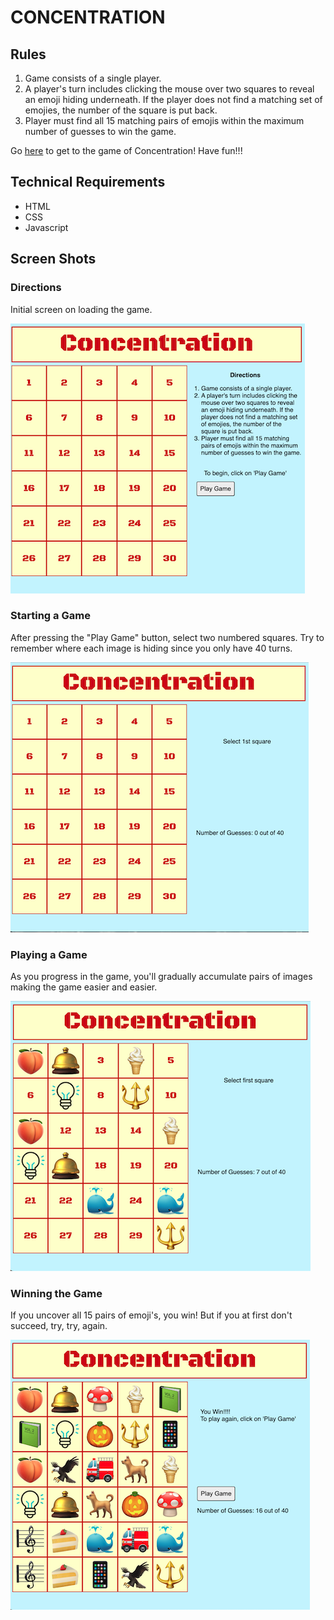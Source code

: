 # CONCENTRATION

## Rules

1. Game consists of a single player.
2. A player's turn includes clicking the mouse over two squares to reveal an emoji hiding underneath. If the player does not find a matching set of emojies, the number of the square is put back.
3. Player must find all 15 matching pairs of emojis within the maximum number of guesses to win the game.

Go [here](https://bobpac.github.io/Project1/) to get to the game of Concentration! Have fun!!!

## Technical Requirements

- HTML
- CSS
- Javascript

## Screen Shots

### Directions
Initial screen on loading the game.

![Directions](img/readme/Directions.png)


### Starting a Game
After pressing the "Play Game" button, select two numbered squares. Try to remember where each image is hiding since you only have 40 turns.

![StartingAGame](img/readme/StartingAGame.png)



### Playing a Game
As you progress in the game, you'll gradually accumulate pairs of images making the game easier and easier.

![PlayingAGame](img/readme/PlayingAGame.png)


### Winning the Game
If you uncover all 15 pairs of emoji's, you win! But if you at first don't succeed, try, try, again.

![WinningAGame](img/readme/WinningAGame.png)
